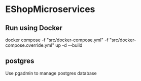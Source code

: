 # EShopMicroservices

## Run using Docker
docker compose -f "src/docker-compose.yml" -f "src/docker-compose.override.yml"  up -d --build


## postgres
Use pgadmin to manage postgres database
